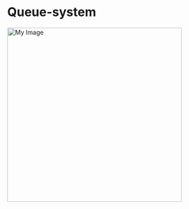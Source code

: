 # Queue-system
<img src="[https://example.com/my-image.png](https://antrianmpp.tebingtinggikota.go.id/front/antrian_online/img/antri.jpg)" alt="My Image" width="400">
